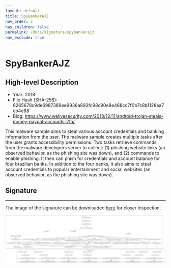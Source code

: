 ```yaml
---
layout: default
title: SpyBankerAJZ
nav_order: 2
has_children: false
permalink: /docs/signature/spybankerajz
nav_exclude: true
---
```


# SpyBankerAJZ

## High-level Description

* Year: 2018
* File Hash (SHA-256): 6265678c9de6987389ee9936a893fc98c90e8e468cc7f0b7c8b1128aa7cb4e88
* Blog: https://www.welivesecurity.com/2018/12/11/android-trojan-steals-money-paypal-accounts-2fa/

This malware sample aims to steal various account credentials and banking information from the user. The malware sample creates multiple tasks after the user grants accessibility permissions. Two tasks retrieve commands from the malware developers server to collect: (1) phishing website links (an observed behavior, as the phishing site was down), and (2) commands to enable phishing. It then can phish for credentials and account balance for four brazilian banks. In addition to the four banks, it also aims to steal account credentials to popular entertainment and social websites (an observed behavior, as the phishing site was down).

## Signature
---

The image of the signature can be downloaded [here](../../img/signatures/SpyBankerAJZ.png) for closer inspection.

![](../../img/signatures/SpyBankerAJZ.png)
